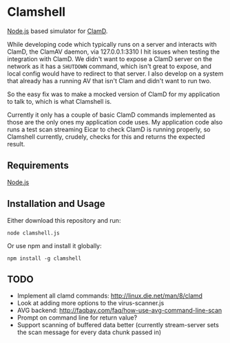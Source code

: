 # Clamshell

[Node.js](https://github.com/nodejs/node) based simulator for [ClamD](http://www.clamav.net/).

While developing code which typically runs on a server and interacts with ClamD, the ClamAV daemon, via 127.0.0.1:3310 I hit issues when testing the integration with ClamD.
We didn't want to expose a ClamD server on the network as it has a `SHUTDOWN` command, which isn't great to expose, and local config would have to redirect to that server.
I also develop on a system that already has a running AV that isn't Clam and didn't want to run two.

So the easy fix was to make a mocked version of ClamD for my application to talk to, which is what Clamshell is.

Currently it only has a couple of basic ClamD commands implemented as those are the only ones my application code uses.
My application code also runs a test scan streaming Eicar to check ClamD is running properly, so Clamshell currently, crudely, checks for this and returns the expected result. 

## Requirements

[Node.js](https://github.com/nodejs/node)

## Installation and Usage

Either download this repository and run:

`
node clamshell.js
`

Or use npm and install it globally:

`
npm install -g clamshell
`

## TODO
- Implement all clamd commands: http://linux.die.net/man/8/clamd
- Look at adding more options to the virus-scanner.js
 - AVG backend: http://faqbay.com/faq/how-use-avg-command-line-scan
 - Prompt on command line for return value?
- Support scanning of buffered data better (currently stream-server sets the scan message for every data chunk passed in)
